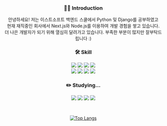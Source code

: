 <div align=center>
<h3>🙋‍♂️ Introduction</h3>
<p>안녕하세요! 저는 이스트소프트 백엔드 스쿨에서 Python 및 Django를 공부하였고 </br> 
  현재 재직중인 회사에서 Next.js와 Node.js를 이용하여 개발 경험을 쌓고 있습니다.</br>
  더 나은 개발자가 되기 위해 열심히 달려가고 있습니다. 부족한 부분이 많지만 잘부탁드립니다 :)</p>
<h3>🛠️ Skill</h3>
<p>
<img src="https://img.shields.io/badge/JavaScript-F7DF1E?style=flat-square&logo=javascript&logoColor=black"/>
<img src="https://img.shields.io/badge/react-58D3F7?style=flat-square&logo=React&logoColor=white"/>
<img src="https://img.shields.io/badge/Next.js-000000?style=flat-square&logo=Next.js&logoColor=white)"/>
<img src="https://img.shields.io/badge/Node.js-339933?style=flat-square&logo=Node.js&logoColor=white"></br>
<img src="https://img.shields.io/badge/Python-3776AB?style=flat-square&logo=Python&logoColor=white"/>
<img src="https://img.shields.io/badge/django-092E20?style=flat-square&logo=django&logoColor=white"/>
<img src="https://img.shields.io/badge/HTML5-E34F26?style=flat-square&logo=html5&logoColor=white"/>
<img src="https://img.shields.io/badge/CSS3-1572B6?style=flat-square&logo=css3&logoColor=white"/></p>
<h3>✏️ Studying...</h3>
<p><img src="https://img.shields.io/badge/JavaScript-F7DF1E?style=flat-square&logo=javascript&logoColor=black"/>
<img src="https://img.shields.io/badge/react-58D3F7?style=flat-square&logo=React&logoColor=white"/>
<img src="https://img.shields.io/badge/Next.js-000000?style=flat-square&logo=Next.js&logoColor=white)"/>
<img src="https://img.shields.io/badge/Node.js-339933?style=flat-square&logo=Node.js&logoColor=white">
</p>
</br>
  
[![Top Langs](https://github-readme-stats.vercel.app/api/top-langs/?username=Hyunwooz&layout=compact)](https://github.com/Hyunwooz/github-readme-stats)

</div>
